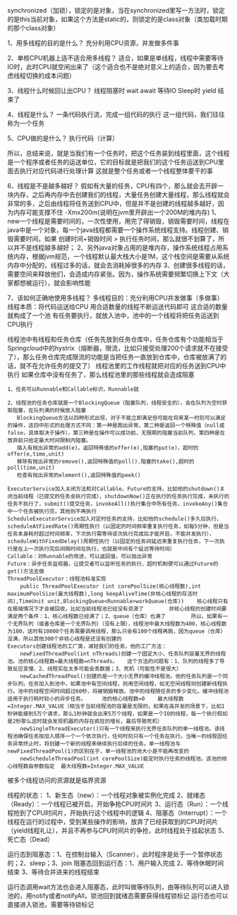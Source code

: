 synchronized（加锁），锁定的是对象，当在synchronized里写一方法时，锁定的是this当前对象，如果这个方法是static的，则锁定的是class对象（类加载时期的那个class对象）


1、用多线程的目的是什么？
	充分利用CPU资源，并发做多件事

2、单核CPU机器上适不适合用多线程？
	适合，如果是单线程，线程中需要等待IO时，此时CPU就空闲出来了（这个适合也不是绝对意义上的适合，因为要去考虑线程切换的成本问题）

3、线程什么时候回让出CPU？
	线程阻塞时   wait await 等待IO
	Sleep时
	yield
	结束了

4、线程是什么？
	一条代码执行流，完成一组代码的执行
	这一组代码，我们往往称为一个任务

5、CPU做的是什么？
	执行代码（计算）

所以，总结来说，就是当我们有一个任务时，把这个任务装到线程里面，这个线程是一个程序或者任务的运送单位，它的目标就是把我们的这个任务运送到CPU里面去执行对应代码进行处理计算    这就是整个任务或者一个线程整体要干的事

6、线程是不是越多越好？
	假如有大量的任务，CPU有四个，那么就会去开辟一块内存，之后再内存中去创建我们的线程，大量任务创建大量线程，那么线程就会非常的多，之后由线程将任务送到CPU中，但是并不是创建的线程越多越好，因为内存可能支撑不住   -Xmx200m(说明在jvm里开辟出一个200M的堆内存)
	1、new一个线程是需要时间的，一次性使用，用完了得销毁，销毁需要时间，线程在java中是一个对象，每一个java线程都需要一个操作系统线程支持。线程创建、销毁需要时间。如果   创建时间+销毁时间 > 执行任务时间，那么就很不划算了，所以并不是线程越多越好；
	2、另外java对象占用的是堆内存，操作系统线程占用系统内存，根据jvm规范，一个线程默认最大栈大小是1M，这个栈空间是需要从系统内存中分配的，线程过多的话，就会去消耗掉很多的内存
	3、创建很多线程的话，需要空间来释放他们，会造成内存紧张。因为，操作系统需要频繁切换上下文（大家都想被运行），就会影响性能

7、该如何正确地使用多线程？
	多线程目的：充分利用CPU并发做事（多做事）
	线程本质：将代码运送给CPU
	用合适数量的线程不断运送代码即可
	这合适的数量就构成了一个池
	有任务要执行，就放入池中，池中的一个线程将把任务运送到CPU执行

线程池中有线程和任务仓库（任务先放到任务仓库中，任务仓库有个功能相当于Springcloud中的hystrix（熔断器，限流，比如只接受处理200个请求就不在接受了），那么任务仓库完成限流的功能是当把任务一直放到仓库中，仓库被放满了的话，就不在允许任务的提交了）   线程池里的工作线程就把对应的任务送到CPU中执行    如果仓库中没有任务了，那么线程池里的那些线程就会造成阻塞

	1、任务可以Runnable和Callable标识，Runnable就

	2、线程池的任务仓库就是一个BlockingQueue（阻塞队列，线程安全的），会在队列为空时获取阻塞，在队列满的时候放入阻塞
	   BlockingQueue方法以四种形式出现，对于不能立即满足但可能在将来某一时刻可以满足的操作，这四中形式的处理方式不同：第一种是跑出异常，第二种是返回一个特殊值（null或false，具体取决于操作），第三种是在操作可以成功前，无限期的阻塞当前队列，第四种是在放弃前只给定最大时间限制内阻塞。
	   插入有抛出异常的add(e)，返回特殊值的offer(e),阻塞的put(e)，超时的offer(e,time,unit)
	   移除有抛出异常的remove(),返回特殊值的poll().阻塞的take(),超时的poll(time,unit)
	   检查有抛出异常的element(),返回特殊值的peek()

	ExecutorService加入关闭方法和对Callable、Future的支持，比如他的shutdown()关闭当前线程（已提交的任务会执行完成），shutdownNow()正在执行的任务执行完成，未执行的任务不执行了，submit()提交任务，invokeAll()执行集合中所有任务，invokeAny()集合中一个任务被执行完，其他则不再执行
	ScheduleExecutorService加入对定时任务的支持，比如他的schedule()多久后执行，scheduleAtFixedRate()周期性执行（以固定的时间频率重复执行任务，如每5分钟，但是当任务本身耗时超过时间频率，下次执行需等待该次执行完成后才能开启，不能并发执行），scheduleWithFixedDelay()周期性执行（以固定的任务间延迟来重复执行任务，下一次执行是在上一次执行完后间隔时间在执行，也就是中间有个延迟等待时间）
	Callable：对Runnable的改进，可以返回值，可以抛出异常
	Future：异步任务监视器，让提交者可以监听任务的执行，超时机制便可以通过Future的get()方法去做
	ThreadPoolExecutor：线程池标准实现
		public ThreadPoolExecutor (int corePoolSize(核心线程数),int maximumPoolSize(最大线程数),long keepAliveTime(非核心线程的存活时间),TimeUnit unit,BlockingQueue<Runnable>workQueue(仓库))	核心线程只有在极端情况下才会被回收，比如当前线程池已经没有资源了		非核心线程的创建时间要满足两个条件：1、核心线程数已经满了；2、queue（仓库）也满了		所以，如果有一个无界队列（或者仓库是一个无界队列）（没有上限），线程池中最大线程数为400，核心线程数为100，这时有10000个任务需要调用线程，那么只会有100个线程再跑，因为queue（仓库）没满，所以其他300个非核心线程是还没有创建的
	Executors创建线程池的工厂类，减轻我们的任务，他的工厂方法：
		newFixedThreadPool(int nThreads)创建一个固定大小、任务队列容量无界的线程池。池的核心线程数=最大线程数=nThreads。   这个方法的问题有：1、队列的线程多了导致反应变慢、2、线程实在太多可能会丢数据；3、死机（可能性不是很大）
		newCachedThreadPool()创建的是一个大小无界的缓冲线程池。他的任务队列是一个同步队列。任务加入到池中，如果池中有空间线程，则用空闲线程，如无空闲线程则创建新线程执行。池中的线程空闲时间超过60秒，将被销毁释放。池中的线程随任务的多少变化。缓冲线程池适用于执行耗时较小的异步任务。     池的核心线程数=0    最大线程数=Integer.MAX_VALUE（相当于当前线程池的容量是无限的，如果在高并发的场景下，比如1秒钟能接到5万个请求，那么1秒钟就会出来5万个线程，如果是一个IO的线程，每一个执行假如是2秒那么这时就会发现机器的内存在疯狂的增长，最后导致死机）
		newSingleThreadExecutor()只有一个线程来执行无界任务队列的单一线程池。该线程池确保任务按加入顺序一个一个依次执行，任何时刻只有一个任务在执行。当唯一的线程因任务异常终止时，将创建一个新的线程来继续执行后续的任务。单一线程池与newFixedThreadPool(1)的区别在于，单一线程池的池大小是不能再改变的
		newScheduleThreadPool(int corePoolSize)能定时执行任务的线程池。该池的核心线程数由参数指定  最大线程数=Integer.MAX_VALUE

被多个线程访问的资源就是临界资源


线程的状态：
	1、新生态（new）：一个线程对象被实例化完成
	2、就绪态（Ready）：一个线程已被开启，开始争抢CPU时间片
	3、运行态（Run）：一个线程抢到了CPU时间片，开始执行这个线程中的逻辑
	4、阻塞态（Interrupt）：一个线程在运行的过程中，受到某些操作的影响，放弃了已经获取到的CPU时间片（yield线程礼让），并且不再参与CPU时间片的争抢，此时线程处于挂起状态
	5、死亡态（Dead）

运行态到阻塞态：1、在控制台输入（Scanner），此时程序是处于一个暂停状态的；2、sleep；3、join
阻塞态回到运行态：1、用户输入完成        2、等待休眠时间结束         3、等待合并进来的线程结束

运行态调用wait方法也会进入阻塞态，此时叫做等待队列，由等待队列可以进入锁池的，用notify或者notifyAll，锁池回到就绪态需要获得线程锁标记
运行态也可以直接进入锁池，需要等待锁标记